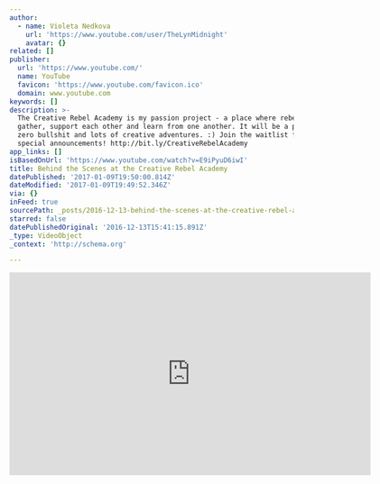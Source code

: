 ```yaml
---
author:
  - name: Violeta Nedkova
    url: 'https://www.youtube.com/user/TheLynMidnight'
    avatar: {}
related: []
publisher:
  url: 'https://www.youtube.com/'
  name: YouTube
  favicon: 'https://www.youtube.com/favicon.ico'
  domain: www.youtube.com
keywords: []
description: >-
  The Creative Rebel Academy is my passion project - a place where rebels
  gather, support each other and learn from one another. It will be a place of
  zero bullshit and lots of creative adventures. :) Join the waitlist for those
  special announcements! http://bit.ly/CreativeRebelAcademy
app_links: []
isBasedOnUrl: 'https://www.youtube.com/watch?v=E9iPyuD6iwI'
title: Behind the Scenes at the Creative Rebel Academy
datePublished: '2017-01-09T19:50:00.814Z'
dateModified: '2017-01-09T19:49:52.346Z'
via: {}
inFeed: true
sourcePath: _posts/2016-12-13-behind-the-scenes-at-the-creative-rebel-academy.md
starred: false
datePublishedOriginal: '2016-12-13T15:41:15.891Z'
_type: VideoObject
_context: 'http://schema.org'

---
```

<iframe src="https://cdn.embedly.com/widgets/media.html?src=https%3A%2F%2Fwww.youtube.com%2Fembed%2FE9iPyuD6iwI%3Ffeature%3Doembed&amp;url=http%3A%2F%2Fwww.youtube.com%2Fwatch%3Fv%3DE9iPyuD6iwI&amp;image=https%3A%2F%2Fi.ytimg.com%2Fvi%2FE9iPyuD6iwI%2Fhqdefault.jpg&amp;key=b7d04c9b404c499eba89ee7072e1c4f7&amp;type=text%2Fhtml&amp;schema=youtube" width="640" height="360" scrolling="no" frameborder="0" allowfullscreen="" style=""></iframe>